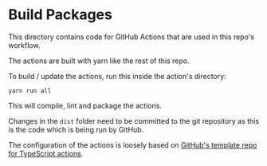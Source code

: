 # Build Packages

This directory contains code for GitHub Actions that are used in this repo's workflow.

The actions are built with yarn like the rest of this repo.

To build / update the actions, run this inside the action's directory:

```
yarn run all
```

This will compile, lint and package the actions.

Changes in the `dist` folder need to be committed to the git repository as this is the code which is being run by GitHub.

The configuration of the actions is loosely based on [GitHub's template repo for TypeScript actions](https://github.com/actions/typescript-action).
